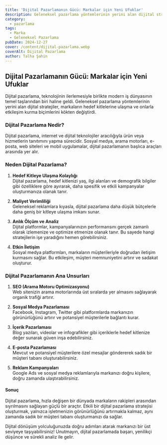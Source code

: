```yaml
---
title: 'Dijital Pazarlamanın Gücü: Markalar için Yeni Ufuklar'
description: Geleneksel pazarlama yöntemlerinin yerini alan dijital stratejiler, markaların hedef kitlelerine ulaşma ve onlarla etkileşim kurma biçimlerini kökten değiştirdi.
category:
  - pazarlama
tags:
  - Marka
  - Geleneksel Pazarlama
pubDate: 2024-12-27
cover: /content/dijital-pazarlama.webp
coverAlt: Dijital Pazarlama
author: Talha Şahin
---
```


## Dijital Pazarlamanın Gücü: Markalar için Yeni Ufuklar

Dijital pazarlama, teknolojinin ilerlemesiyle birlikte modern iş dünyasının temel taşlarından biri haline geldi. Geleneksel pazarlama yöntemlerinin yerini alan dijital stratejiler, markaların hedef kitlelerine ulaşma ve onlarla etkileşim kurma biçimlerini kökten değiştirdi.

### Dijital Pazarlama Nedir?

Dijital pazarlama, internet ve dijital teknolojiler aracılığıyla ürün veya hizmetlerin tanıtımını yapma sürecidir. Sosyal medya, arama motorları, e-posta, web siteleri ve mobil uygulamalar, dijital pazarlamanın başlıca araçları arasında yer alır.

### Neden Dijital Pazarlama?

1. **Hedef Kitleye Ulaşma Kolaylığı**  
   Dijital pazarlama, hedef kitlenizi yaş, ilgi alanları ve demografik bilgiler gibi özelliklere göre ayırarak, daha spesifik ve etkili kampanyalar oluşturmanıza olanak tanır.

2. **Maliyet Verimliliği**  
   Geleneksel reklamlara kıyasla, dijital pazarlama daha düşük bütçelerle daha geniş bir kitleye ulaşma imkanı sunar.

3. **Anlık Ölçüm ve Analiz**  
   Dijital platformlar, kampanyalarınızın performansını gerçek zamanlı olarak izlemenize ve optimize etmenize olanak tanır. Bu sayede hangi stratejilerin işe yaradığını hemen görebilirsiniz.

4. **Etkin İletişim**  
   Sosyal medya platformları, markaların müşterileriyle doğrudan iletişim kurmasını sağlar. Bu etkileşim, müşteri memnuniyetini artırır ve sadakat oluşturur.

### Dijital Pazarlamanın Ana Unsurları

1. **SEO (Arama Motoru Optimizasyonu)**  
   Web sitenizin arama motorlarında üst sıralarda yer almasını sağlayarak organik trafiği artırır.

2. **Sosyal Medya Pazarlaması**  
   Facebook, Instagram, Twitter gibi platformlarda markanızın görünürlüğünü artırır ve potansiyel müşterilerle bağlantı kurar.

3. **İçerik Pazarlaması**  
   Blog yazıları, videolar ve infografikler gibi içeriklerle hedef kitlenize değer sunarak güven inşa edebilirsiniz.

4. **E-posta Pazarlaması**  
   Mevcut ve potansiyel müşterilere özel mesajlar göndererek sadık bir müşteri tabanı oluşturabilirsiniz.

5. **Reklam Kampanyaları**  
   Google Ads ve sosyal medya reklamlarıyla markanızı doğru kişilere, doğru zamanda ulaştırabilirsiniz.

#### Sonuç

Dijital pazarlama, hızla değişen bir dünyada markaların rakipleri arasından sıyrılmasını sağlayan güçlü bir araçtır. Etkili bir dijital pazarlama stratejisi oluşturmak, yalnızca işletmenizin görünürlüğünü artırmakla kalmaz, aynı zamanda sadık bir müşteri tabanı oluşturmanızı da sağlar.

Dijital dönüşüm yolculuğunuzda doğru adımları atarak markanızı bir üst seviyeye taşıyabilirsiniz! Unutmayın, dijital pazarlamada başarı, yenilikçi düşünce ve sürekli analiz ile gelir.